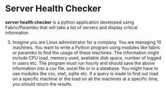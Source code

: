 # Server Health Checker

**server health checker** is a python application developed using 
Fabric/Paramiko that will take a list of servers and display critical
information 

3) Imagine you are Linux administrator for a company. 
You are managing 10 machines. You want to write a Python program using modules like 
fabric or paramiko to find the usage of these machines. The information might include 
CPU load, memory used, available disk space, number of logged in users etc. The program 
must run hourly and should save the above information into a csv file, excel file or in 
a database. You might have to use modules like csv, xlwt, sqlite etc. If a query is made 
to find out load on a specific machine or the load on all the machines at a specific 
time, you should return the results.